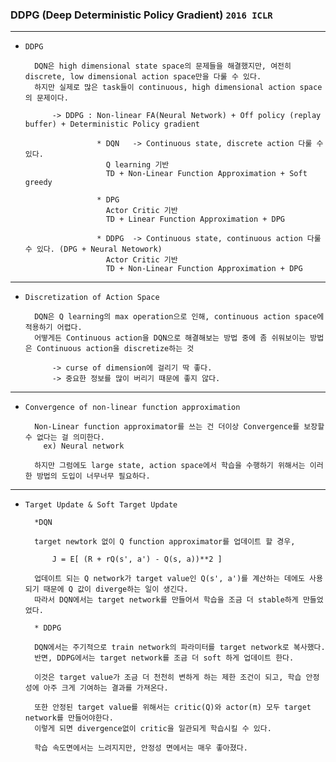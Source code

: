 ### DDPG (Deep Deterministic Policy Gradient) `2016 ICLR`

---

- `DDPG`

        DQN은 high dimensional state space의 문제들을 해결했지만, 여전히 discrete, low dimensional action space만을 다룰 수 있다.
        하지만 실제로 많은 task들이 continuous, high dimensional action space의 문제이다. 

            -> DDPG : Non-linear FA(Neural Network) + Off policy (replay buffer) + Deterministic Policy gradient

                      * DQN   -> Continuous state, discrete action 다룰 수 있다. 
                        Q learning 기반
                        TD + Non-Linear Function Approximation + Soft greedy

                      * DPG 
                        Actor Critic 기반
                        TD + Linear Function Approximation + DPG

                      * DDPG  -> Continuous state, continuous action 다룰 수 있다. (DPG + Neural Netowork)
                        Actor Critic 기반
                        TD + Non-Linear Function Approximation + DPG

                         

---

- `Discretization of Action Space`

        DQN은 Q learning의 max operation으로 인해, continuous action space에 적용하기 어렵다. 
        어떻게든 Continuous action을 DQN으로 해결해보는 방법 중에 좀 쉬워보이는 방법은 Continuous action을 discretize하는 것 
        
            -> curse of dimension에 걸리기 딱 좋다.
            -> 중요한 정보를 많이 버리기 때문에 좋지 않다.  

---

- `Convergence of non-linear function approximation`
  
  
        Non-Linear function approximator를 쓰는 건 더이상 Convergence를 보장할 수 없다는 걸 의미한다.
          ex) Neural network
    
        하지만 그럼에도 large state, action space에서 학습을 수행하기 위해서는 이러한 방법의 도입이 너무너무 필요하다.  

---

- `Target Update & Soft Target Update`

        *DQN

        target newtork 없이 Q function approximator를 업데이트 할 경우, 

            J = E[ (R + rQ(s', a') - Q(s, a))**2 ]

        업데이트 되는 Q network가 target value인 Q(s', a')를 계산하는 데에도 사용되기 때문에 Q 값이 diverge하는 일이 생긴다. 
        따라서 DQN에서는 target network를 만들어서 학습을 조금 더 stable하게 만들었었다.

        * DDPG

        DQN에서는 주기적으로 train network의 파라미터를 target network로 복사했다.
        반면, DDPG에서는 target network를 조금 더 soft 하게 업데이트 한다.
      
        이것은 target value가 조금 더 천천히 변하게 하는 제한 조건이 되고, 학습 안정성에 아주 크게 기여하는 결과를 가져온다. 

        또한 안정된 target value를 위해서는 critic(Q)와 actor(π) 모두 target network를 만들어야한다. 
        이렇게 되면 divergence없이 critic을 일관되게 학습시킬 수 있다.  
        
        학습 속도면에서는 느려지지만, 안정성 면에서는 매우 좋아졌다. 